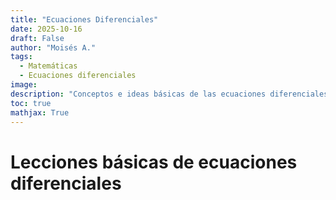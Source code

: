 ```yaml
---
title: "Ecuaciones Diferenciales"
date: 2025-10-16
draft: False
author: "Moisés A."
tags:
  - Matemáticas
  - Ecuaciones diferenciales
image: 
description: "Conceptos e ideas básicas de las ecuaciones diferenciales"
toc: true
mathjax: True
---
```

# Lecciones básicas de ecuaciones diferenciales
